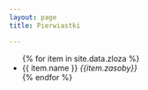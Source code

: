 ```yaml
---
layout: page
title: Pierwiastki

---
```

<ul>
{% for item in site.data.zloza %}
  <li style="{% if item.czynna %}color: green {% endif %}">
  {{ item.name }} <em> {{item.zasoby}}</em>
  </li>
{% endfor %}
</ul>

